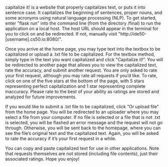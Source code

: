 capitalize it! is a website that properly capitalizes text, or puts it into sentence case. It capitalizes the beginning of sentences, proper nouns, and some acronyms using natural language processing (NLP). To get started, enter "flask run" into the command line (from the directory /final) to run the application on a local host. The host URL should appear in the terminal for you to click on and be redirected. If not, manually visit "http://ide50-[username].cs50.io:8080/".

Once you arrive at the home page, you may type text into the textbox to be capitalized or upload a .txt file to be capitalized. For the textbox method, simply type in the text you want capitalized and click "Capitalize it!”. You will be redirected to another page that allows you to view the capitalized text, rate the accuracy, and submit another request. You are only asked to rate your first request, although you may rate all requests if you’d like. To rate, click on one of the five stars at the bottom of the page, with 5 stars representing perfect capitalization and 1 star representing complete inaccuracy. Please rate to the best of your ability as ratings are stored and analyzed for future improvements.

If you would like to submit a .txt file to be capitalized, click “Or upload file” from the home page. You will be redirected to an uploader where you may select a file from your computer. If no file is selected or a file that is not .txt is selected, you will be flashed an error message and the request will not go through. Otherwise, you will be sent back to the homepage, where you can see the file’s original text and the capitalized text. Again, you will be asked to rate the accuracy if it’s your first request in a while.

You can copy and paste capitalized text for use in other applications. Note that requests themselves are not stored (including file contents), just their associated ratings. Hope you enjoy!
